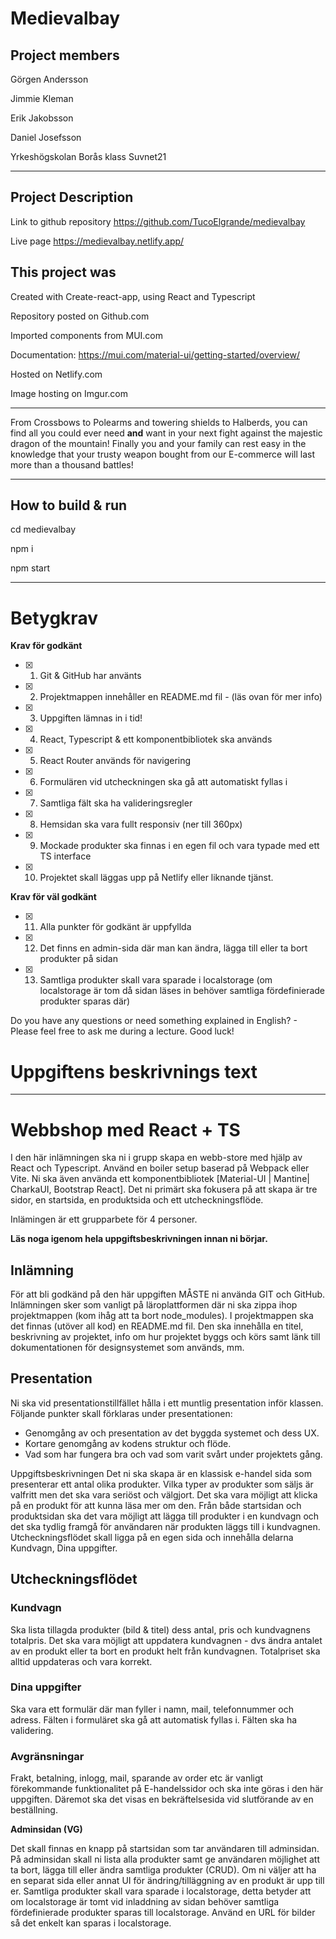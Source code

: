 # Medievalbay

## Project members

Görgen Andersson

Jimmie Kleman

Erik Jakobsson

Daniel Josefsson

Yrkeshögskolan Borås klass Suvnet21

---

## Project Description

Link to github repository https://github.com/TucoElgrande/medievalbay

Live page https://medievalbay.netlify.app/

## This project was

Created with Create-react-app, using React and Typescript

Repository posted on Github.com

Imported components from MUI.com

Documentation:
https://mui.com/material-ui/getting-started/overview/

Hosted on Netlify.com

Image hosting on Imgur.com

---

From Crossbows to Polearms and towering shields to Halberds, you can find all you could ever need **and** want in your next fight against the majestic dragon of the mountain! Finally you and your family can rest easy in the knowledge that your trusty weapon bought from our E-commerce will last more than a thousand battles!

---

## How to build & run

cd medievalbay

npm i

npm start

---

# Betygkrav

**Krav för godkänt**

-   [x] 1. Git & GitHub har använts
-   [x] 2. Projektmappen innehåller en README.md fil - (läs ovan för mer info)
-   [x] 3. Uppgiften lämnas in i tid!
-   [x] 4. React, Typescript & ett komponentbibliotek ska används
-   [x] 5. React Router används för navigering
-   [x] 6. Formulären vid utcheckningen ska gå att automatiskt fyllas i
-   [x] 7. Samtliga fält ska ha valideringsregler
-   [x] 8. Hemsidan ska vara fullt responsiv (ner till 360px)
-   [x] 9. Mockade produkter ska finnas i en egen fil och vara typade med ett TS interface
-   [x] 10. Projektet skall läggas upp på Netlify eller liknande tjänst.

**Krav för väl godkänt**

-   [x] 11. Alla punkter för godkänt är uppfyllda
-   [x] 12. Det finns en admin-sida där man kan ändra, lägga till eller ta bort produkter på sidan
-   [x] 13. Samtliga produkter skall vara sparade i localstorage (om localstorage är tom då sidan
        läses in behöver samtliga fördefinierade produkter sparas där)

Do you have any questions or need something explained in English? - Please feel free to
ask me during a lecture. Good luck!

# Uppgiftens beskrivnings text

---

# Webbshop med React + TS

I den här inlämningen ska ni i grupp skapa en webb-store med hjälp av React och
Typescript. Använd en boiler setup baserad på Webpack eller Vite. Ni ska även använda
ett komponentbibliotek [Material-UI | Mantine| CharkaUI, Bootstrap React]. Det ni
primärt ska fokusera på att skapa är tre sidor, en startsida, en produktsida och ett
utcheckningsflöde.

Inlämingen är ett grupparbete för 4 personer.

**Läs noga igenom hela uppgiftsbeskrivningen innan ni börjar.**

## Inlämning

För att bli godkänd på den här uppgiften MÅSTE ni använda GIT och GitHub.
Inlämningen sker som vanligt på läroplattformen där ni ska zippa ihop projektmappen
(kom ihåg att ta bort node_modules). I projektmappen ska det finnas (utöver all kod) en
README.md fil. Den ska innehålla en titel, beskrivning av projektet, info om hur
projektet byggs och körs samt länk till dokumentationen för designsystemet som används,
mm.

## Presentation

Ni ska vid presentationstillfället hålla i ett muntlig presentation inför klassen. Följande
punkter skall förklaras under presentationen:

-   Genomgång av och presentation av det byggda systemet och dess UX.
-   Kortare genomgång av kodens struktur och flöde.
-   Vad som har fungera bra och vad som varit svårt under projektets gång.

Uppgiftsbeskrivningen
Det ni ska skapa är en klassisk e-handel sida som presenterar ett antal olika produkter.
Vilka typer av produkter som säljs är valfritt men det ska vara seriöst och välgjort. Det ska
vara möjligt att klicka på en produkt för att kunna läsa mer om den. Från både startsidan
och produktsidan ska det vara möjligt att lägga till produkter i en kundvagn och det ska
tydlig framgå för användaren när produkten läggs till i kundvagnen.
Utcheckningsflödet skall ligga på en egen sida och innehålla delarna Kundvagn, Dina
uppgifter.

## Utcheckningsflödet

### Kundvagn

Ska lista tillagda produkter (bild & titel) dess antal, pris och kundvagnens totalpris. Det
ska vara möjligt att uppdatera kundvagnen - dvs ändra antalet av en produkt eller ta bort
en produkt helt från kundvagnen. Totalpriset ska alltid uppdateras och vara korrekt.

### Dina uppgifter

Ska vara ett formulär där man fyller i namn, mail, telefonnummer och adress. Fälten i
formuläret ska gå att automatisk fyllas i. Fälten ska ha validering.

### Avgränsningar

Frakt, betalning, inlogg, mail, sparande av order etc är vanligt förekommande
funktionalitet på E-handelssidor och ska inte göras i den här uppgiften. Däremot ska det
visas en bekräftelsesida vid slutförande av en beställning.

**Adminsidan (VG)**

Det skall finnas en knapp på startsidan som tar användaren till adminsidan. På
adminsidan skall ni lista alla produkter samt ge användaren möjlighet att ta bort, lägga till
eller ändra samtliga produkter (CRUD). Om ni väljer att ha en separat sida eller annat UI
för ändring/tilläggning av en produkt är upp till er. Samtliga produkter skall vara
sparade i localstorage, detta betyder att om localstorage är tomt vid inladdning av sidan
behöver samtliga fördefinierade produkter sparas till localstorage. Använd en URL för
bilder så det enkelt kan sparas i localstorage.
